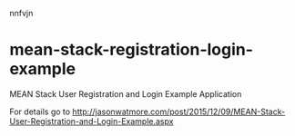 nnfvjn
# mean-stack-registration-login-example
MEAN Stack User Registration and Login Example Application

For details go to http://jasonwatmore.com/post/2015/12/09/MEAN-Stack-User-Registration-and-Login-Example.aspx
